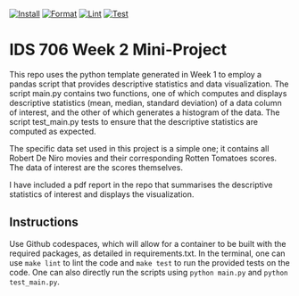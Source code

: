 [![Install](https://github.com/nogibjj/drktao-individualproj1/actions/workflows/install.yml/badge.svg)](https://github.com/nogibjj/drktao-individualproj1/actions/workflows/install.yml)
[![Format](https://github.com/nogibjj/drktao-individualproj1/actions/workflows/format.yml/badge.svg)](https://github.com/nogibjj/drktao-individualproj1/actions/workflows/format.yml)
[![Lint](https://github.com/nogibjj/drktao-individualproj1/actions/workflows/lint.yml/badge.svg)](https://github.com/nogibjj/drktao-individualproj1/actions/workflows/lint.yml)
[![Test](https://github.com/nogibjj/drktao-individualproj1/actions/workflows/test.yml/badge.svg)](https://github.com/nogibjj/drktao-individualproj1/actions/workflows/test.yml)

# IDS 706 Week 2 Mini-Project
This repo uses the python template generated in Week 1 to employ a pandas script that provides descriptive statistics and data visualization. The script main.py contains two functions, one of which computes and displays descriptive statistics (mean, median, standard deviation) of a data column of interest, and the other of which generates a histogram of the data. The script test_main.py tests to ensure that the descriptive statistics are computed as expected.

The specific data set used in this project is a simple one; it contains all Robert De Niro movies and their corresponding Rotten Tomatoes scores. The data of interest are the scores themselves. 

I have included a pdf report in the repo that summarises the descriptive statistics of interest and displays the visualization.

## Instructions
Use Github codespaces, which will allow for a container to be built with the required packages, as detailed in requirements.txt. In the terminal, one can use `make lint` to lint the code and `make test` to run the provided tests on the code. One can also directly run the scripts using `python main.py` and `python test_main.py`.
